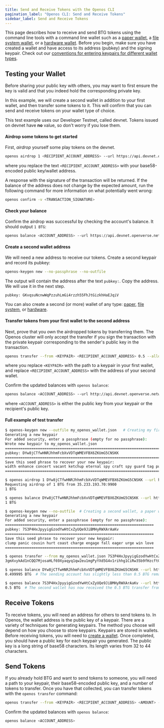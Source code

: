 ```yaml
---
title: Send and Receive Tokens with the Openos CLI
pagination_label: "Openos CLI: Send and Receive Tokens"
sidebar_label: Send and Receive Tokens
---
```


This page describes how to receive and send BTG tokens using the command line
tools with a command line wallet such as a [paper wallet](../wallets/paper.md),
a [file system wallet](../wallets/file-system.md), or a
[hardware wallet](../wallets/hardware/index.md). Before you begin, make sure
you have created a wallet and have access to its address (pubkey) and the
signing keypair. Check out our
[conventions for entering keypairs for different wallet types](../intro.md#keypair-conventions).

## Testing your Wallet

Before sharing your public key with others, you may want to first ensure the
key is valid and that you indeed hold the corresponding private key.

In this example, we will create a second wallet in addition to your first wallet,
and then transfer some tokens to it. This will confirm that you can send and
receive tokens on your wallet type of choice.

This test example uses our Developer Testnet, called devnet. Tokens issued
on devnet have **no** value, so don't worry if you lose them.

#### Airdrop some tokens to get started

First, _airdrop_ yourself some play tokens on the devnet.

```bash
openos airdrop 1 <RECIPIENT_ACCOUNT_ADDRESS> --url https://api.devnet.openverse.network/
```

where you replace the text `<RECIPIENT_ACCOUNT_ADDRESS>` with your base58-encoded
public key/wallet address.

A response with the signature of the transaction will be returned. If the balance
of the address does not change by the expected amount, run the following command
for more information on what potentially went wrong:

```bash
openos confirm -v <TRANSACTION_SIGNATURE>
```

#### Check your balance

Confirm the airdrop was successful by checking the account's balance.
It should output `1 BTG`:

```bash
openos balance <ACCOUNT_ADDRESS> --url https://api.devnet.openverse.network/
```

#### Create a second wallet address

We will need a new address to receive our tokens. Create a second
keypair and record its pubkey:

```bash
openos-keygen new --no-passphrase --no-outfile
```

The output will contain the address after the text `pubkey:`. Copy the
address. We will use it in the next step.

```text
pubkey: GKvqsuNcnwWqPzzuhLmGi4rzzh55FhJtGizkhHaEJqiV
```

You can also create a second (or more) wallet of any type:
[paper](../wallets/paper.md#creating-multiple-paper-wallet-addresses),
[file system](../wallets/file-system.md#creating-multiple-file-system-wallet-addresses),
or [hardware](../wallets/hardware/index.md#multiple-addresses-on-a-single-hardware-wallet).

#### Transfer tokens from your first wallet to the second address

Next, prove that you own the airdropped tokens by transferring them.
The Openos cluster will only accept the transfer if you sign the transaction
with the private keypair corresponding to the sender's public key in the
transaction.

```bash
openos transfer --from <KEYPAIR> <RECIPIENT_ACCOUNT_ADDRESS> 0.5 --allow-unfunded-recipient --url https://api.devnet.openverse.network/ --fee-payer <KEYPAIR>
```

where you replace `<KEYPAIR>` with the path to a keypair in your first wallet,
and replace `<RECIPIENT_ACCOUNT_ADDRESS>` with the address of your second
wallet.

Confirm the updated balances with `openos balance`:

```bash
openos balance <ACCOUNT_ADDRESS> --url http://api.devnet.openverse.network/
```

where `<ACCOUNT_ADDRESS>` is either the public key from your keypair or the
recipient's public key.

#### Full example of test transfer

```bash
$ openos-keygen new --outfile my_openos_wallet.json   # Creating my first wallet, a file system wallet
Generating a new keypair
For added security, enter a passphrase (empty for no passphrase):
Wrote new keypair to my_openos_wallet.json
==========================================================================
pubkey: DYw8jCTfwHNRJhhmFcbXvVDTqWMEVFBX6ZKUmG5CNSKK                          # Here is the address of the first wallet
==========================================================================
Save this seed phrase to recover your new keypair:
width enhance concert vacant ketchup eternal spy craft spy guard tag punch    # If this was a real wallet, never share these words on the internet like this!
==========================================================================

$ openos airdrop 1 DYw8jCTfwHNRJhhmFcbXvVDTqWMEVFBX6ZKUmG5CNSKK --url https://api.devnet.openverse.network/  # Airdropping 1 BTG to my wallet's address/pubkey
Requesting airdrop of 1 BTG from 35.233.193.70:9900
1 BTG

$ openos balance DYw8jCTfwHNRJhhmFcbXvVDTqWMEVFBX6ZKUmG5CNSKK --url https://api.devnet.openverse.network/ # Check the address's balance
1 BTG

$ openos-keygen new --no-outfile  # Creating a second wallet, a paper wallet
Generating a new keypair
For added security, enter a passphrase (empty for no passphrase):
====================================================================
pubkey: 7S3P4HxJpyyigGzodYwHtCxZyUQe9JiBMHyRWXArAaKv                   # Here is the address of the second, paper, wallet.
====================================================================
Save this seed phrase to recover your new keypair:
clump panic cousin hurt coast charge engage fall eager urge win love   # If this was a real wallet, never share these words on the internet like this!
====================================================================

$ openos transfer --from my_openos_wallet.json 7S3P4HxJpyyigGzodYwHtCxZyUQe9JiBMHyRWXArAaKv 0.5 --allow-unfunded-recipient --url https://api.devnet.openverse.network/ --fee-payer my_openos_wallet.json  # Transferring tokens to the public address of the paper wallet
3gmXvykAd1nCQQ7MjosaHLf69Xyaqyq1qw2eu1mgPyYXd5G4v1rihhg1CiRw35b9fHzcftGKKEu4mbUeXY2pEX2z  # This is the transaction signature

$ openos balance DYw8jCTfwHNRJhhmFcbXvVDTqWMEVFBX6ZKUmG5CNSKK --url https://api.devnet.openverse.network/
0.499995 BTG  # The sending account has slightly less than 0.5 BTG remaining due to the 0.000005 BTG transaction fee payment

$ openos balance 7S3P4HxJpyyigGzodYwHtCxZyUQe9JiBMHyRWXArAaKv --url https://api.devnet.openverse.network/
0.5 BTG  # The second wallet has now received the 0.5 BTG transfer from the first wallet

```

## Receive Tokens

To receive tokens, you will need an address for others to send tokens to. In
Openos, the wallet address is the public key of a keypair. There are a variety
of techniques for generating keypairs. The method you choose will depend on how
you choose to store keypairs. Keypairs are stored in wallets. Before receiving
tokens, you will need to [create a wallet](../wallets/index.md).
Once completed, you should have a public key
for each keypair you generated. The public key is a long string of base58
characters. Its length varies from 32 to 44 characters.

## Send Tokens

If you already hold BTG and want to send tokens to someone, you will need
a path to your keypair, their base58-encoded public key, and a number of
tokens to transfer. Once you have that collected, you can transfer tokens
with the `openos transfer` command:

```bash
openos transfer --from <KEYPAIR> <RECIPIENT_ACCOUNT_ADDRESS> <AMOUNT> --fee-payer <KEYPAIR>
```

Confirm the updated balances with `openos balance`:

```bash
openos balance <ACCOUNT_ADDRESS>
```
